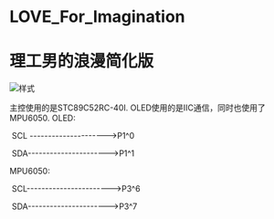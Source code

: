 # LOVE_For_Imagination
# 理工男的浪漫简化版
 ![样式](https://user-images.githubusercontent.com/91003542/136645602-131503d1-b169-420f-8d74-7867048aa077.jpg)

 主控使用的是STC89C52RC-40I.
 OLED使用的是IIC通信，同时也使用了MPU6050.
OLED:

​	SCL --------------------->P1^0

​	SDA---------------------->P1^1

MPU6050:

​	SCL----------------------->P3^6

​	SDA---------------------->P3^7

    
